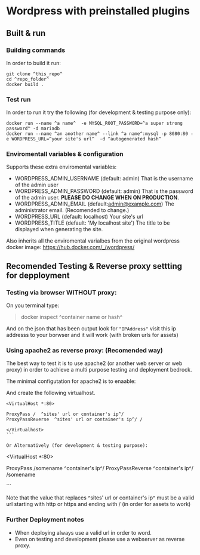 # Wordpress with preinstalled plugins

## Built & run

### Building commands
In order to build it run:

    git clone ^this_repo^
    cd ^repo_folder^
    docker build .


### Test run
In order to run it try the following (for development & testing purpose only):

    docker run --name ^a name^  -e MYSQL_ROOT_PASSWORD=^a super strong password^ -d mariadb
    docker run --name ^an another name^ --link ^a name^:mysql -p 8080:80 -e WORDPRESS_URL=^your site's url^  -d ^autogenerated hash^

### Enviromentall variables  & configuration
Supports these extra enviromental variables:

- WORDPRESS_ADMIN_USERNAME (default: admin) That is the username of the admin user
- WORDPRESS_ADMIN_PASSWORD (default: admin) That is the password of the admin user. __PLEASE DO CHANGE WHEN ON PRODUCTION__.
- WORDPRESS_ADMIN_EMAIL (default:admin@example.com) The administrator email. (Recomended to change.)
- WORDPRESS_URL (default: localhost) Your site's url
- WORDPRESS_TITLE (default: 'My localhost site') The title to be displayed when generating the site.

Also inherits all the enviromental varialbes from the original wordpress docker image: https://hub.docker.com/_/wordpress/

## Recomended Testing & Reverse proxy settting for depployment

### Testing via browser __WITHOUT__ proxy:

On you terminal type:

> docker inspect ^container name or hash^

And on the json that has been output look for `"IPAddress"` visit this ip addresss to your borwser and it will work (with broken urls for assets)

### Using apache2 as reverse proxy: (Recomended way)

The best way to test it is to use apache2 (or another web server or web proxy) in order to achieve a multi purpose testing and deployment bedrock.

The minimal configutation for apache2 is to enaable:

And create the following virtualhost.

````
<VirtualHost *:80>

ProxyPass /  ^sites' url or container's ip^/
ProxyPassReverse  ^sites' url or container's ip^/ /

</Virtualhost>
```

Or Alternatively (for development & testing purpose):

````
<VirtualHost *:80>

ProxyPass /somename  ^container's ip^/
ProxyPassReverse  ^container's ip^/ /somename

</Virtualhost>
```

Note that the value that replaces ^sites' url or container's ip^ must be a valid url starting with http or https and ending with / (in order for assets to work)

### Further Deployment notes

- When deploying always use a valid url in order to word.
- Even on testing and development please use a webserver as reverse proxy.
